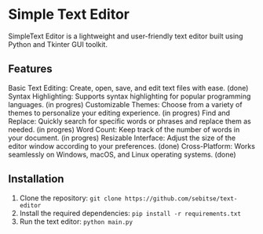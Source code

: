 # Simple Text Editor

SimpleText Editor is a lightweight and user-friendly text editor built using Python and Tkinter GUI toolkit.

## Features
Basic Text Editing: Create, open, save, and edit text files with ease. (done)
Syntax Highlighting: Supports syntax highlighting for popular programming languages. (in progres)
Customizable Themes: Choose from a variety of themes to personalize your editing experience. (in progres)
Find and Replace: Quickly search for specific words or phrases and replace them as needed. (in progres)
Word Count: Keep track of the number of words in your document. (in progres)
Resizable Interface: Adjust the size of the editor window according to your preferences. (done)
Cross-Platform: Works seamlessly on Windows, macOS, and Linux operating systems. (done)

## Installation
1. Clone the repository:
   ```git clone https://github.com/sebitse/text-editor```
2. Install the required dependencies:
   ```pip install -r requirements.txt```
3. Run the text editor:
   ```python main.py```
